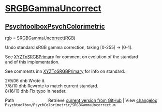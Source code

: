 # [SRGBGammaUncorrect](SRGBGammaUncorrect)
## [Psychtoolbox](Psychtoolbox)[PsychColorimetric](PsychColorimetric)

rgb = [SRGBGammaUncorrect](SRGBGammaUncorrect)(RGB)  
  
Undo standard sRGB gamma correction, taking [0-255] -\> [0-1].  
  
See [XYZToSRGBPrimary](XYZToSRGBPrimary) for comment on evolution of the standard  
and of this implementation.  
  
See comments inn [XYZToSRGBPrimary](XYZToSRGBPrimary) for info on standard.  
  
2/9/06  dhb  Wrote it.  
7/8/10    dhb  Rewrote to match current standard.  
8/16/10   dhb  Fix typo in header.  




<div class="code_header" style="text-align:right;">
  <span style="float:left;">Path&nbsp;&nbsp;</span> <span class="counter">Retrieve <a href=
  "https://raw.github.com/Psychtoolbox-3/Psychtoolbox-3/beta/Psychtoolbox/PsychColorimetric/SRGBGammaUncorrect.m">current version from GitHub</a> | View <a href=
  "https://github.com/Psychtoolbox-3/Psychtoolbox-3/commits/beta/Psychtoolbox/PsychColorimetric/SRGBGammaUncorrect.m">changelog</a></span>
</div>
<div class="code">
  <code>Psychtoolbox/PsychColorimetric/SRGBGammaUncorrect.m</code>
</div>

